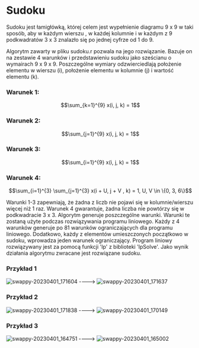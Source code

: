 # Sudoku

Sudoku jest łamigłówką, której celem jest wypełnienie diagramu 9 x 9 w taki sposób, aby w każdym wierszu , w każdej kolumnie i w każdym z 9 podkwadratów 3 x 3 znalazło się po jednej cyfrze od 1 do 9. 

Algorytm zawarty w pliku sudoku.r pozwala na jego rozwiązanie. Bazuje on na zestawie 4 warunków i przedstawieniu sudoku jako sześcianu o wymairach 9 x 9 x 9. Poszczególne wymiary odzwierciedlają położenie elementu w wierszu (i), położenie elementu w kolumnie (j) i wartość elementu (k). 

### Warunek 1:
$$\sum_{k=1}^{9} x(i, j, k) = 1$$

### Warunek 2:
$$\sum_{j=1}^{9} x(i, j, k) = 1$$

### Warunek 3:
$$\sum_{i=1}^{9} x(i, j, k) = 1$$

### Warunek 4:
$$\sum_{i=1}^{3} \sum_{j=1}^{3} x(i + U, j + V , k) = 1, U, V \in \{0, 3, 6\}$$

Warunki 1-3 zapewniają, że żadna z liczb nie pojawi się w kolumnie/wierszu więcej niż 1 raz. Warunek 4 gwarantuje, żadna liczba nie powtórzy się w podkwadracie 3 x 3. Algorytm generuje poszczególne warunki. Warunki te zostaną użyte podczas rozwiązywania programu liniowego. Każdy z 4 warunków generuje po 81 warunków ograniczających dla programu liniowego. Dodatkowo, każdy z elementów umieszczonych początkowo w sudoku, wprowadza jeden warunek ograniczający. Program liniowy rozwiązywany jest za pomocą funkcji 'lp' z biblioteki 'lpSolve'. Jako wynik działania algorytmu zwracane jest rozwiązane sudoku.

### Przykład 1
![swappy-20230401_171604](https://user-images.githubusercontent.com/94802710/229297781-4e0941a7-c3ce-4cf8-a1a9-2cadf70f8a50.png) ---->
![swappy-20230401_171637](https://user-images.githubusercontent.com/94802710/229297823-973fc409-80a3-4aa1-8d75-656320781d40.png)

### Przykład 2
![swappy-20230401_171838](https://user-images.githubusercontent.com/94802710/229297933-a01c2279-86aa-47d9-9d90-cc3b85334a3d.png) ---->
![swappy-20230401_170149](https://user-images.githubusercontent.com/94802710/229297001-80ceafa9-87ad-45a4-abbb-21c60674e583.png)

### Przykład 3
![swappy-20230401_164751](https://user-images.githubusercontent.com/94802710/229296295-db076d91-7415-48a0-ab1b-f72bf8db4bf3.png) ---->
![swappy-20230401_165002](https://user-images.githubusercontent.com/94802710/229296320-ed429074-c554-4fd0-aff0-33105bc51e59.png)
